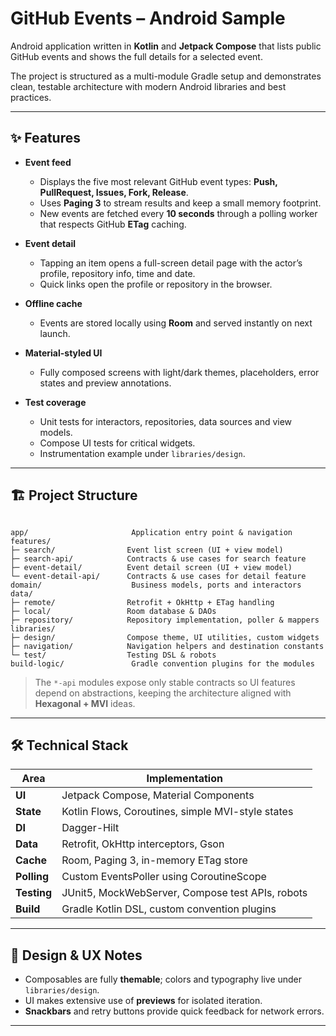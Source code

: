 # GitHub Events – Android Sample

Android application written in **Kotlin** and **Jetpack Compose** that lists public GitHub events and shows the full details for a selected event.

The project is structured as a multi-module Gradle setup and demonstrates clean, testable architecture with modern Android libraries and best practices.

---

## ✨ Features

- **Event feed**
  - Displays the five most relevant GitHub event types: **Push, PullRequest, Issues, Fork, Release**.
  - Uses **Paging 3** to stream results and keep a small memory footprint.
  - New events are fetched every **10 seconds** through a polling worker that respects GitHub **ETag** caching.

- **Event detail**
  - Tapping an item opens a full-screen detail page with the actor’s profile, repository info, time and date.
  - Quick links open the profile or repository in the browser.

- **Offline cache**
  - Events are stored locally using **Room** and served instantly on next launch.

- **Material-styled UI**
  - Fully composed screens with light/dark themes, placeholders, error states and preview annotations.

- **Test coverage**
  - Unit tests for interactors, repositories, data sources and view models.
  - Compose UI tests for critical widgets.
  - Instrumentation example under `libraries/design`.

---

## 🏗 Project Structure

```

app/                       Application entry point & navigation
features/
├─ search/                Event list screen (UI + view model)
├─ search-api/            Contracts & use cases for search feature
├─ event-detail/          Event detail screen (UI + view model)
└─ event-detail-api/      Contracts & use cases for detail feature
domain/                    Business models, ports and interactors
data/
├─ remote/                Retrofit + OkHttp + ETag handling
├─ local/                 Room database & DAOs
├─ repository/            Repository implementation, poller & mappers
libraries/
├─ design/                Compose theme, UI utilities, custom widgets
├─ navigation/            Navigation helpers and destination constants
└─ test/                  Testing DSL & robots
build-logic/               Gradle convention plugins for the modules

````

> The `*-api` modules expose only stable contracts so UI features depend on abstractions, keeping the architecture aligned with **Hexagonal + MVI** ideas.

---

## 🛠 Technical Stack

| Area     | Implementation                                    |
|----------|---------------------------------------------------|
| **UI**  | Jetpack Compose, Material Components              |
| **State** | Kotlin Flows, Coroutines, simple MVI-style states |
| **DI**  | Dagger-Hilt                                       |
| **Data** | Retrofit, OkHttp interceptors, Gson               |
| **Cache** | Room, Paging 3, in-memory ETag store             |
| **Polling** | Custom EventsPoller using CoroutineScope       |
| **Testing** | JUnit5, MockWebServer, Compose test APIs, robots |
| **Build** | Gradle Kotlin DSL, custom convention plugins     |

---

## 🎨 Design & UX Notes

* Composables are fully **themable**; colors and typography live under `libraries/design`.
* UI makes extensive use of **previews** for isolated iteration.
* **Snackbars** and retry buttons provide quick feedback for network errors.

---